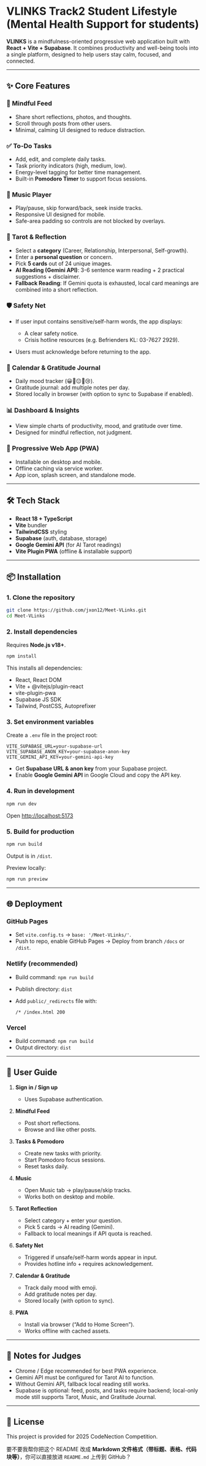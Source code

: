 # VLINKS Track2 Student Lifestyle (Mental Health Support for students)

**VLINKS** is a mindfulness-oriented progressive web application built with **React + Vite + Supabase**.
It combines productivity and well-being tools into a single platform, designed to help users stay calm, focused, and connected.

---

## ✨ Core Features

### 📰 Mindful Feed

* Share short reflections, photos, and thoughts.
* Scroll through posts from other users.
* Minimal, calming UI designed to reduce distraction.

### ✅ To-Do Tasks

* Add, edit, and complete daily tasks.
* Task priority indicators (high, medium, low).
* Energy-level tagging for better time management.
* Built-in **Pomodoro Timer** to support focus sessions.

### 🎵 Music Player

* Play/pause, skip forward/back, seek inside tracks.
* Responsive UI designed for mobile.
* Safe-area padding so controls are not blocked by overlays.

### 🔮 Tarot & Reflection

* Select a **category** (Career, Relationship, Interpersonal, Self-growth).
* Enter a **personal question** or concern.
* Pick **5 cards** out of 24 unique images.
* **AI Reading (Gemini API)**: 3-6 sentence warm reading + 2 practical suggestions + disclaimer.
* **Fallback Reading**: If Gemini quota is exhausted, local card meanings are combined into a short reflection.

### 🛡️ Safety Net

* If user input contains sensitive/self-harm words, the app displays:

  * A clear safety notice.
  * Crisis hotline resources (e.g. Befrienders KL: 03-7627 2929).
* Users must acknowledge before returning to the app.

### 📅 Calendar & Gratitude Journal

* Daily mood tracker (😀🙂😐🙁😢).
* Gratitude journal: add multiple notes per day.
* Stored locally in browser (with option to sync to Supabase if enabled).

### 📊 Dashboard & Insights

* View simple charts of productivity, mood, and gratitude over time.
* Designed for mindful reflection, not judgment.

### 📱 Progressive Web App (PWA)

* Installable on desktop and mobile.
* Offline caching via service worker.
* App icon, splash screen, and standalone mode.

---

## 🛠️ Tech Stack

* **React 18 + TypeScript**
* **Vite** bundler
* **TailwindCSS** styling
* **Supabase** (auth, database, storage)
* **Google Gemini API** (for AI Tarot readings)
* **Vite Plugin PWA** (offline & installable support)

---

## 📦 Installation

### 1. Clone the repository

```bash
git clone https://github.com/jxon12/Meet-VLinks.git
cd Meet-VLinks
```

### 2. Install dependencies

Requires **Node.js v18+**.

```bash
npm install
```

This installs all dependencies:

* React, React DOM
* Vite + @vitejs/plugin-react
* vite-plugin-pwa
* Supabase JS SDK
* Tailwind, PostCSS, Autoprefixer

### 3. Set environment variables

Create a `.env` file in the project root:

```env
VITE_SUPABASE_URL=your-supabase-url
VITE_SUPABASE_ANON_KEY=your-supabase-anon-key
VITE_GEMINI_API_KEY=your-gemini-api-key
```

* Get **Supabase URL & anon key** from your Supabase project.
* Enable **Google Gemini API** in Google Cloud and copy the API key.

### 4. Run in development

```bash
npm run dev
```

Open [http://localhost:5173](http://localhost:5173)

### 5. Build for production

```bash
npm run build
```

Output is in `/dist`.

Preview locally:

```bash
npm run preview
```

---

## 🌐 Deployment

### GitHub Pages

* Set `vite.config.ts` → `base: '/Meet-VLinks/'`.
* Push to repo, enable GitHub Pages → Deploy from branch `/docs` or `/dist`.

### Netlify (recommended)

* Build command: `npm run build`
* Publish directory: `dist`
* Add `public/_redirects` file with:

  ```
  /* /index.html 200
  ```

### Vercel

* Build command: `npm run build`
* Output directory: `dist`

---

## 📖 User Guide

1. **Sign in / Sign up**

   * Uses Supabase authentication.

2. **Mindful Feed**

   * Post short reflections.
   * Browse and like other posts.

3. **Tasks & Pomodoro**

   * Create new tasks with priority.
   * Start Pomodoro focus sessions.
   * Reset tasks daily.

4. **Music**

   * Open Music tab → play/pause/skip tracks.
   * Works both on desktop and mobile.

5. **Tarot Reflection**

   * Select category + enter your question.
   * Pick 5 cards → AI reading (Gemini).
   * Fallback to local meanings if API quota is reached.

6. **Safety Net**

   * Triggered if unsafe/self-harm words appear in input.
   * Provides hotline info + requires acknowledgement.

7. **Calendar & Gratitude**

   * Track daily mood with emoji.
   * Add gratitude notes per day.
   * Stored locally (with option to sync).

8. **PWA**

   * Install via browser (“Add to Home Screen”).
   * Works offline with cached assets.

---

## 📌 Notes for Judges

* Chrome / Edge recommended for best PWA experience.
* Gemini API must be configured for Tarot AI to function.
* Without Gemini API, fallback local reading still works.
* Supabase is optional: feed, posts, and tasks require backend; local-only mode still supports Tarot, Music, and Gratitude Journal.

---

## 📄 License

This project is provided for 2025 CodeNection Competition.



要不要我帮你把这个 README 改成 **Markdown 文件格式（带标题、表格、代码块等）**，你可以直接放进 `README.md` 上传到 GitHub？

